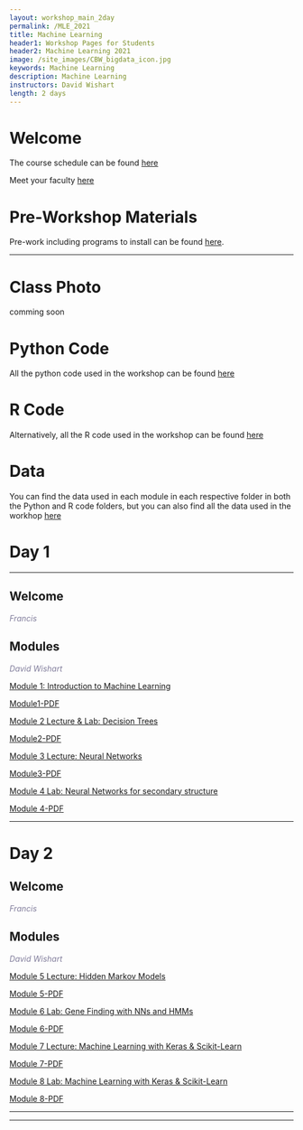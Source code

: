 ```yaml
---
layout: workshop_main_2day
permalink: /MLE_2021
title: Machine Learning
header1: Workshop Pages for Students
header2: Machine Learning 2021
image: /site_images/CBW_bigdata_icon.jpg
keywords: Machine Learning
description: Machine Learning
instructors: David Wishart
length: 2 days
---
```


# Welcome <a id="welcome"></a> 

The course schedule can be found [here](https://bioinformaticsdotca.github.io/MLE_2021_schedule)

Meet your faculty [here](https://drive.google.com/file/d/1QgYx9DvtF_hKt0tzdjtwFH6iZ4ava5NM/view?usp=sharing) 

# Pre-Workshop Materials <a id="preworkshop"></a>

Pre-work including programs to install can be found [here](https://forms.gle/HLBxEyoR146MMvgHA).  

***

# Class Photo

comming soon

# Python Code 
All the python code used in the workshop can be found [here](https://drive.google.com/drive/folders/1_mi0q55sJ8PlMzOXrL67-BSwRn9GOzvP?usp=sharing)

# R Code 
Alternatively, all the R code used in the workshop can be found [here](https://drive.google.com/drive/folders/1rZbQ-ImbQRrCOlw_9Tb41-tkd92SVH9B?usp=sharing)

# Data 
You can find the data used in each module in each respective folder in both the Python and R code folders, but you can also find all the data used in the workhop [here](https://drive.google.com/drive/folders/1RQFUTHl_nw0m9c2B-VJJ-AkLJZYKtRFb?usp=sharing)

# Day 1 <a id="day1"></a>

***

## Welcome

*<font color="#827e9c"> Francis</font>*

## Modules 

*<font color="#827e9c">David Wishart</font>*  

[Module 1: Introduction to Machine Learning](https://drive.google.com/file/d/1C044mK6arIL7gHFsjMgkXEZYSj3wyBYk/view?usp=sharing)

[Module1-PDF](https://drive.google.com/file/d/1sjcVr-D23R9BRrw6ZBh5R4t5WIpxoILJ/view?usp=sharing)

 
 
[Module 2 Lecture & Lab: Decision Trees](https://drive.google.com/file/d/17K9CaP8rWNucc3Hkfi7IRU0BxhD2yKzb/view?usp=sharing)

[Module2-PDF](https://drive.google.com/file/d/1n_v3Ex7dvL6OGUvw8FHP66sYYbxy9gya/view?usp=sharing)
 

[Module 3 Lecture: Neural Networks](https://drive.google.com/file/d/18BTQ8ag1n8be17K893X6lkWq4AhEvUjA/view?usp=sharing)

[Module3-PDF](https://drive.google.com/file/d/1IBaGgMtNzz-Mi_lzFkzwOqTc5pP3-neY/view?usp=sharing)

[Module 4 Lab: Neural Networks for secondary structure](https://drive.google.com/file/d/1NqdoiQf8Jer-UQfIg0ySEfMUDz83Navv/view?usp=sharing)

[Module 4-PDF](https://drive.google.com/file/d/15xy5U8U-JjNY3HybSO76o14fqDiZzHpF/view?usp=sharing)



***

# Day 2 <a id="day2"></a>

## Welcome

*<font color="#827e9c"> Francis</font>*

## Modules 

*<font color="#827e9c">David Wishart</font>*  

[Module 5 Lecture: Hidden Markov Models](https://drive.google.com/file/d/1kPye5O5NQOyKqIXtfPXGJKUOxffuJrin/view?usp=sharing)

[Module 5-PDF](https://drive.google.com/file/d/12p5gKxuVDDsnj9Vvs7JrbEarojd44FeP/view?usp=sharing)

[Module 6 Lab: Gene Finding with NNs and HMMs](https://drive.google.com/file/d/13_PhJ93e1QJZFOyB9PA2ss1FEThJolGL/view?usp=sharing)

[Module 6-PDF](https://drive.google.com/file/d/1rgVdgDcnmT7hzVVa8GYW3pURFUA8eHbQ/view?usp=sharing)

[Module 7 Lecture: Machine Learning with Keras & Scikit-Learn](https://drive.google.com/file/d/1DOeyTUhrRZr49Fg0iXxa4z5sSbhXC4pV/view?usp=sharing)

[Module 7-PDF](https://drive.google.com/file/d/1442C_nUUwqqiLAnB7_SlF13LJAUfTWJ5/view?usp=sharing)

[Module 8 Lab: Machine Learning with Keras & Scikit-Learn](https://drive.google.com/file/d/1MOTXpnQIX0-A-3_NGIRWDMJJxSk5i2V2/view?usp=sharing)

[Module 8-PDF](https://drive.google.com/file/d/1-BYkTrkBiHsIfPjjLXYNXeec7LfK_5n7/view?usp=sharing)


***

***

